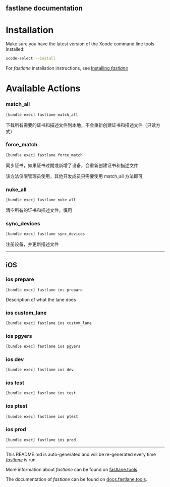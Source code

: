 fastlane documentation
----

# Installation

Make sure you have the latest version of the Xcode command line tools installed:

```sh
xcode-select --install
```

For _fastlane_ installation instructions, see [Installing _fastlane_](https://docs.fastlane.tools/#installing-fastlane)

# Available Actions

### match_all

```sh
[bundle exec] fastlane match_all
```

下载所有需要的证书和描述文件到本地，不会重新创建证书和描述文件（只读方式）

### force_match

```sh
[bundle exec] fastlane force_match
```

同步证书，如果证书过期或新增了设备，会重新创建证书和描述文件

该方法仅限管理员使用，其他开发成员只需要使用 match_all 方法即可

### nuke_all

```sh
[bundle exec] fastlane nuke_all
```

清空所有的证书和描述文件，慎用

### sync_devices

```sh
[bundle exec] fastlane sync_devices
```

注册设备，并更新描述文件

----


## iOS

### ios prepare

```sh
[bundle exec] fastlane ios prepare
```

Description of what the lane does

### ios custom_lane

```sh
[bundle exec] fastlane ios custom_lane
```



### ios pgyers

```sh
[bundle exec] fastlane ios pgyers
```



### ios dev

```sh
[bundle exec] fastlane ios dev
```



### ios test

```sh
[bundle exec] fastlane ios test
```



### ios ptest

```sh
[bundle exec] fastlane ios ptest
```



### ios prod

```sh
[bundle exec] fastlane ios prod
```



----

This README.md is auto-generated and will be re-generated every time [_fastlane_](https://fastlane.tools) is run.

More information about _fastlane_ can be found on [fastlane.tools](https://fastlane.tools).

The documentation of _fastlane_ can be found on [docs.fastlane.tools](https://docs.fastlane.tools).
